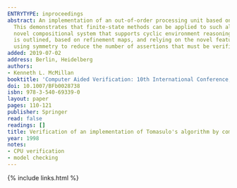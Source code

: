 ```yaml
---
ENTRYTYPE: inproceedings
abstract: An implementation of an out-of-order processing unit based on Tomasulo's algorithm is formally verified using compositional model checking techniques.
  This demonstrates that finite-state methods can be applied to such algorithms, without recourse to higher-order proof systems. The paper introduces a
  novel compositional system that supports cyclic environment reasoning and multiple environment abstractions per signal. A proof of Tomasulo's algorithm
  is outlined, based on refinement maps, and relying on the novel features of the compositional system. This proof is fully verified by the SMV verifier,
  using symmetry to reduce the number of assertions that must be verified.
added: 2019-07-02
address: Berlin, Heidelberg
authors:
- Kenneth L. McMillan
booktitle: 'Computer Aided Verification: 10th International Conference, CAV''98 Vancouver, BC, Canada, June 28 - July 2, 1998 Proceedings'
doi: 10.1007/BFb0028738
isbn: 978-3-540-69339-0
layout: paper
pages: 110-121
publisher: Springer
read: false
readings: []
title: Verification of an implementation of Tomasulo's algorithm by compositional model checking
year: 1998
notes:
- CPU verification
- model checking
---
```

{% include links.html %}
